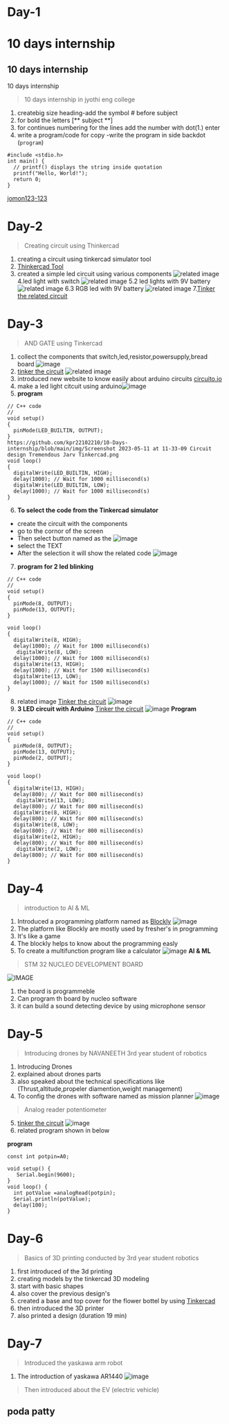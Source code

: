 # Day-1
# 10 days internship
## 10 days internship
10 days internship
> 10 days internship in jyothi eng college


1. createbig size heading-add the symbol # before subject
2. for bold the letters [** subject **]
3. for continues numbering for the lines add the number with dot(1.) enter
4. write a program/code for copy -write the program in side backdot (```program```)
 
  
 ```
 #include <stdio.h>
int main() {
   // printf() displays the string inside quotation
   printf("Hello, World!");
   return 0;
}
```
[jomon123-123](https://www.github.com/jomon123-123) 
# Day-2
>Creating circuit using Thinkercad
1. creating a circuit using tinkercad simulator tool
2. [Thinkercad Tool](https://www.tinkercad.com/)
3. created a simple led circuit using various components
![related image ](https://github.com/kpr22102210/10-Days-internship/blob/main/img/exp%201.png)
4.led light with switch
![related image ](https://github.com/kpr22102210/10-Days-internship/blob/main/img/exp%202.png)
5.2 led lights with 9V battery
![related image ](https://github.com/kpr22102210/10-Days-internship/blob/main/img/exp%203.png)
6.3 RGB led with 9V battery
![related image ](https://github.com/kpr22102210/10-Days-internship/blob/main/img/exp%204.png)
7.[Tinker the related circuit](https://www.tinkercad.com/things/edchxo6NsyT-led-/editel)

# Day-3
> AND GATE using Tinkercad
1. collect the components that switch,led,resistor,powersupply,bread board ![image](https://github.com/kpr22102210/10-Days-internship/blob/main/img/Screenshot%20from%202023-05-11%2010-48-43.png)
2. [tinker the circuit](https://www.tinkercad.com/things/fWawTZhFk7m-and-gate/editel)
![related image](https://github.com/kpr22102210/10-Days-internship/blob/main/img/Screenshot%20from%202023-05-11%2010-33-40.png)
3. introduced new website to know easily about arduino circuits [circuito.io](https://www.circuito.io/)
4. make a led light citcuit using arduino![image](https://github.com/kpr22102210/10-Days-internship/blob/main/img/Screenshot%20from%202023-05-11%2011-00-57.png)
5. **program**
```
// C++ code
//
void setup()
{
  pinMode(LED_BUILTIN, OUTPUT);
}
https://github.com/kpr22102210/10-Days-internship/blob/main/img/Screenshot 2023-05-11 at 11-33-09 Circuit design Tremendous Jarv Tinkercad.png
void loop()
{
  digitalWrite(LED_BUILTIN, HIGH);
  delay(1000); // Wait for 1000 millisecond(s)
  digitalWrite(LED_BUILTIN, LOW);
  delay(1000); // Wait for 1000 millisecond(s)
}
```
6. **To select the code from the Tinkercad simulator**
- create the circuit with the components
- go to the cornor of the screen
- Then select button named as the ![image](https://github.com/kpr22102210/10-Days-internship/blob/main/img/Screenshot%202023-05-11%20at%2013-39-33%20Circuit%20design%20Tremendous%20Jarv%20Tinkercad.png) 
- select the TEXT 
- After the selection it will show the related code ![image](https://github.com/kpr22102210/10-Days-internship/blob/main/img/Screenshot%202023-05-11%20at%2011-33-09%20Circuit%20design%20Tremendous%20Jarv%20Tinkercad.png)
7. **program for 2 led blinking**
```
// C++ code
//
void setup()
{
  pinMode(8, OUTPUT);
  pinMode(13, OUTPUT);
}

void loop()
{
  digitalWrite(8, HIGH);
  delay(1000); // Wait for 1000 millisecond(s)
   digitalWrite(8, LOW);
  delay(1000); // Wait for 1000 millisecond(s)
  digitalWrite(13, HIGH);
  delay(1000); // Wait for 1500 millisecond(s)
  digitalWrite(13, LOW);
  delay(1000); // Wait for 1500 millisecond(s)
}
```
8. related image [Tinker the circuit](https://www.tinkercad.com/things/bFUZMSDS44M-arduino-led-blinking/editel)  ![image](https://github.com/kpr22102210/10-Days-internship/blob/main/img/Screenshot%20from%202023-05-11%2012-46-39.png) 
9. **3 LED circuit with Arduino**  [Tinker the circuit](https://www.tinkercad.com/things/bbfA9LHBrRQ-copy-of-arduino-led-blinking/editel)  ![image](https://github.com/kpr22102210/10-Days-internship/blob/main/img/Screenshot%20from%202023-05-11%2014-22-24.png)
**Program**
```
// C++ code
//
void setup()
{
  pinMode(8, OUTPUT);
  pinMode(13, OUTPUT);
  pinMode(2, OUTPUT);
}

void loop()
{
  digitalWrite(13, HIGH);
  delay(800); // Wait for 800 millisecond(s)
   digitalWrite(13, LOW);
  delay(800); // Wait for 800 millisecond(s)
  digitalWrite(8, HIGH);
  delay(800); // Wait for 800 millisecond(s)
  digitalWrite(8, LOW);
  delay(800); // Wait for 800 millisecond(s)
  digitalWrite(2, HIGH);
  delay(800); // Wait for 800 millisecond(s)
   digitalWrite(2, LOW);
  delay(800); // Wait for 800 millisecond(s)
}
```
# Day-4
> introduction to AI & ML
1. Introduced a programming platform named as [Blockly](https://developers.google.com/blockly) ![image](https://github.com/kpr22102210/10-Days-internship/blob/main/img/Screenshot%20from%202023-05-12%2010-34-11.png)
2. The platform like Blockly are mostly used by  fresher's in programming
3. It's like a game 
4. The blockly helps to know about the programming easly
5. To create a multifunction program like a calculator ![image](https://github.com/kpr22102210/10-Days-internship/blob/main/img/Screenshot%20from%202023-05-12%2012-21-17.png)
**AI & ML** 
> STM 32 NUCLEO DEVELOPMENT BOARD
 
![IMAGE](https://github.com/kpr22102210/10-Days-internship/blob/main/img/Untitled.jpeg)
1. the board is programmeble
2. Can program th board by nucleo software
3. it can build a sound detecting device by using microphone sensor 

# Day-5
> Introducing drones by NAVANEETH 3rd year student of robotics
1. Introducing Drones
2. explained about drones parts
3. also speaked about the technical specifications like (Thrust,altitude,propeler diamention,weight management) 
4. To config the drones with software named as mission planner  ![image](https://github.com/kpr22102210/10-Days-internship/blob/main/img/Screenshot%202023-05-16%20at%2009-28-33%20mission%20planner%20-%20Google%20Search.png)
> Analog reader potentiometer
5. [tinker the circuit](https://www.tinkercad.com/things/dFZMDWtXe0k-pot-with-arduino/editel)
![image](https://github.com/kpr22102210/10-Days-internship/blob/main/img/Screenshot%20from%202023-05-15%2014-28-50.png)
2. related program shown in below

**program**
```
const int potpin=A0;

void setup() {
   Serial.begin(9600);
}
void loop() {
  int potValue =analogRead(potpin);
  Serial.println(potValue);
  delay(100);
}
```
# Day-6
 > Basics of 3D printing conducted by 3rd year student robotics
1. first introduced of the 3d printing
2. creating  models by the tinkercad 3D modeling
3. start with basic shapes
4. also cover the previous design's
5. created a base and top cover for the flower bottel by using [Tinkercad](https://www.tinkercad.com/)
6. then introduced the 3D printer 
7. also printed a design (duration 19 min)
# Day-7
> Introduced the yaskawa arm robot
1. The introduction of yaskawa AR1440 
![image](https://github.com/kpr22102210/10-Days-internship/blob/main/img/hhh.jpeg)
> Then introduced about the EV (electric vehicle)

## poda patty



